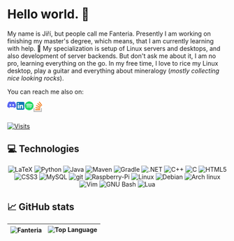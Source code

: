 # Hello world. :wave:
My name is Jiří, but people call me Fanteria. Presently I am working on finishing my master's degree, which means, that I am currently learning with help. 🌱 My specialization is setup of Linux servers and desktops, and also development of server backends. But don't ask me about it, I am no pro, learning everything on the go. In my free time, I love to rice my Linux desktop, play a guitar and everything about mineralogy (_mostly collecting nice looking rocks_).


You can reach me also on:

<a href="https://discord.gg/f23AeHVUtT">
<img align="left" alt="Fanteria Discord" width="20px" src="svg/discord.svg" />
</a>
<a href="https://www.linkedin.com/in/ji%C5%99%C3%AD-alexandrovi%C4%8D-591397228/">
<img align="left" alt="Fanteria LinkedIn" width="20px" src="svg/linkedin.svg" />
</a>
<a href="https://open.spotify.com/user/u7rcijvodrv8jy30apal7p0vy">
<img align="left" alt="Fanteria Spotify" width="20px" src="svg/spotify.svg" />
</a>
<a href="https://stackoverflow.com/users/7027485/ji%C5%99%C3%AD-alexandrovi%C4%8D">
<img align="left" alt="Fanteria Stack Overflow" width="20px" src="svg/stackoverflow.svg" />
</a>
<br>
<br>

[![Visits](https://badges.pufler.dev/visits/Fanteria/Fanteria)](https://badges.pufler.dev)

## 💻 Technologies
<p align="center">
  <img src="https://img.shields.io/badge/-LaTeX-008080?style=flat-square&logo=latex&logoColor=white" alt="LaTeX">
  <img src="https://img.shields.io/badge/-Python-3776AB?style=flat-square&logo=python&logoColor=white" alt="Python">
  <img src="https://img.shields.io/badge/-Java-007396?style=flat-square&logo=java&logoColor=white" alt="Java">
  <img src="https://img.shields.io/badge/-Maven-C71A36?style=flat-square&logo=apachemaven&logoColor=white" alt="Maven">
  <img src="https://img.shields.io/badge/-Gradle-02303A?style=flat-square&logo=gradle&logoColor=white" alt="Gradle">
  <img src="https://img.shields.io/badge/-.NET-512BD4?style=flat-square&logo=dotnet&logoColor=white" alt=".NET">
  <img src="https://img.shields.io/badge/-C++-00599C?style=flat-square&logo=cplusplus&logoColor=white" alt="C++">
  <img src="https://img.shields.io/badge/-C-A8B9CC?style=flat-square&logo=c&logoColor=white" alt="C">
  <img src="https://img.shields.io/badge/-HTML5-E34F26?style=flat-square&logo=html5&logoColor=white" alt="HTML5">
  <img src="https://img.shields.io/badge/-CSS3-1572B6?style=flat-square&logo=css3&logoColor=white" alt="CSS3">
  <img src="https://img.shields.io/badge/-MySQL-4479A1?style=flat-square&logo=mysql&logoColor=white" alt="MySQL">
  <img src="https://img.shields.io/badge/-Git-F05032?style=flat-square&logo=git&logoColor=white" alt="git">
  <img src="https://img.shields.io/badge/-Raspberry%20Pi-A22846?style=flat-square&logo=Raspberry-Pi&logoColor=white" alt="Raspberry-Pi">
  <img src="https://img.shields.io/badge/-Linux-FCC624?style=flat-square&logo=linux&logoColor=white" alt="Linux">
  <img src="https://img.shields.io/badge/-Debian-A81D33?style=flat-square&logo=debian&logoColor=white" alt="Debian">
  <img src="https://img.shields.io/badge/-Arch linux-1793D1?style=flat-square&logo=archlinux&logoColor=white" alt="Arch linux">
  <img src="https://img.shields.io/badge/-Vim-019733?style=flat-square&logo=vim&logoColor=white" alt="Vim">
  <img src="https://img.shields.io/badge/-GNU Bash-4EAA25?style=flat-square&logo=gnubash&logoColor=white" alt="GNU Bash">
  <img src="https://img.shields.io/badge/-Lua-2C2D72?style=flat-square&logo=lua&logoColor=white" alt="Lua">
</p>

  
## 📈 GitHub stats

| <img align="center" src="https://github-readme-stats.vercel.app/api?username=Fanteria&show_icons=true&include_all_commits=true&hide_border=true" alt="Fanteria"> | <img alt = "Top Language" src="https://github-readme-stats.vercel.app/api/top-langs/?username=fanteria&hide=html,&hide_border=true&title_color=5391FE&text_color=555"> |
| ------------- | ------------- |
